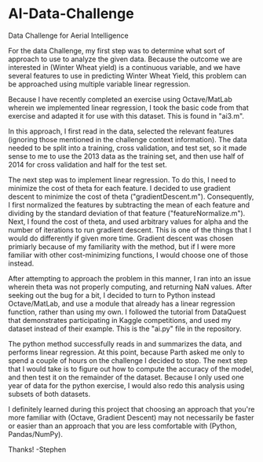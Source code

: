 # AI-Data-Challenge
Data Challenge for Aerial Intelligence

For the data Challenge, my first step was to determine what sort of approach to use to analyze the given data. Because the outcome we are interested in (Winter Wheat yield) is a continuous variable, and we have several features to use in predicting Winter Wheat Yield, this problem can be approached using multiple variable linear regression.

Because I have recently completed an exercise using Octave/MatLab wherein we implemented linear regression, I took the basic code from that exercise and adapted it for use with this dataset. This is found in "ai3.m". 

In this approach, I first read in the data, selected the relevant features (ignoring those mentioned in the challenge context information). The data needed to be split into a training, cross validation, and test set, so it made sense to me to use the 2013 data as the training set, and then use half of 2014 for cross validation and half for the test set.

The next step was to implement linear regression. To do this, I need to minimize the cost of theta for each feature. I decided to use gradient descent to minimize the cost of theta ("gradientDescent.m"). Consequently, I first normalized the features by subtracting the mean of each feature and dividing by the standard deviation of that feature ("featureNormalize.m"). Next, I found the cost of theta, and used arbitrary values for alpha and the number of iterations to run gradient descent. This is one of the things that I would do differently if given more time. Gradient descent was chosen primiarly because of my familiarity with the method, but if I were more familiar with other cost-minimizing functions, I would choose one of those instead.

After attempting to approach the problem in this manner, I ran into an issue wherein theta was not properly computing, and returning NaN values. After seeking out the bug for a bit, I decided to turn to Python instead Octave/MatLab, and use a module that already has a linear regression function, rather than using my own. I followed the tutorial from DataQuest that demonstrates participating in Kaggle competitions, and used my dataset instead of their example. This is the "ai.py" file in the repository.

The python method successfully reads in and summarizes the data, and performs linear regression. At this point, because Parth asked me only to spend a couple of hours on the challenge I decided to stop. The next step that I would take is to figure out how to compute the accuracy of the model, and then test it on the remainder of the dataset. Because I only used one year of data for the python exercise, I would also redo this analysis using subsets of both datasets.

I definitely learned during this project that choosing an approach that you're more familiar with (Octave, Gradient Descent) may not necessarily be faster or easier than an approach that you are less comfortable with (Python, Pandas/NumPy).

Thanks!
-Stephen


